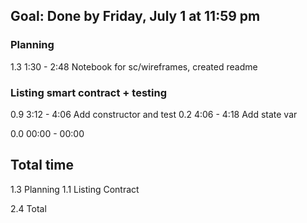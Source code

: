 ## Goal: Done by Friday, July 1 at 11:59 pm

### Planning
1.3	1:30 - 2:48	Notebook for sc/wireframes, created readme

### Listing smart contract + testing
0.9	3:12 - 4:06	Add constructor and test
0.2	4:06 - 4:18	Add state var


0.0	00:00 - 00:00	

## Total time
1.3 Planning
1.1 Listing Contract

2.4 Total
